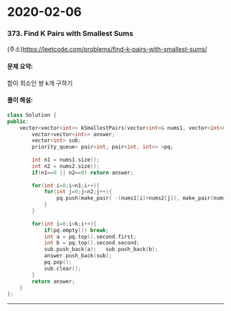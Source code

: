 # 2020-02-06


### 373. Find K Pairs with Smallest Sums

(주소)https://leetcode.com/problems/find-k-pairs-with-smallest-sums/



#### 문제 요약:
합이 최소인 쌍 k개 구하기



#### 풀이 해설:


```c++
class Solution {
public:
    vector<vector<int>> kSmallestPairs(vector<int>& nums1, vector<int>& nums2, int k) {
        vector<vector<int>> answer;
        vector<int> sub;
        priority_queue< pair<int, pair<int, int>> >pq;
        
        int n1 = nums1.size();
        int n2 = nums2.size();
        if(n1==0 || n2==0) return answer;
        
        for(int i=0;i<n1;i++){
            for(int j=0;j<n2;j++){
                pq.push(make_pair( -(nums1[i]+nums2[j]), make_pair(nums1[i],nums2[j]) ));
            }
        }
        
        for(int i=0;i<k;i++){
            if(pq.empty()) break;
            int a = pq.top().second.first;
            int b = pq.top().second.second;
            sub.push_back(a);   sub.push_back(b);
            answer.push_back(sub);
            pq.pop();
            sub.clear();
        }
        return answer;
    }
};
```




---
